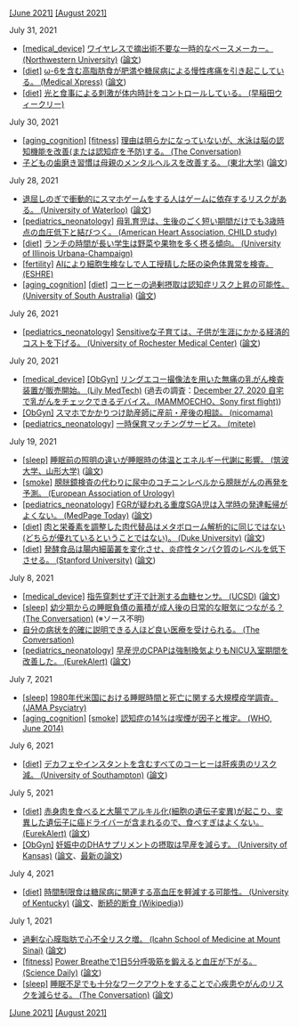 [\[June 2021\]](2106.md) [\[August 2021\]](2108.md)

July 31, 2021
* [\[medical_device\]](medical_device.md) [ワイヤレスで摘出術不要な一時的なペースメーカー。 (Northwestern University)](https://news.northwestern.edu/stories/2021/06/first-ever-transient-pacemaker-harmlessly-dissolves-in-body/) ([論文](https://www.nature.com/articles/s41587-021-00948-x))
* [\[diet\]](diet.md) [ω-6を含む高脂肪食が肥満や糖尿病による慢性疼痛を引き起こしている。 (Medical Xpress)](https://medicalxpress.com/news/2021-06-western-high-fat-diet-chronic-pain.html) ([論文](https://www.nature.com/articles/s42255-021-00410-x))
* [\[diet\]](diet.md) [光と食事による刺激が体内時計をコントロールしている。 (早稲田ウィークリー)](https://www.waseda.jp/inst/weekly/feature/2017/11/13/37090/)

July 30, 2021
* [\[aging_cognition\]](aging_cognition.md) [\[fitness\]](fitness.md) [理由は明らかになっていないが、水泳は脳の認知機能を改善(または認知症を予防)する。 (The Conversation)](https://theconversation.com/swimming-gives-your-brain-a-boost-but-scientists-dont-know-yet-why-its-better-than-other-aerobic-activities-164297)
* [子どもの歯磨き習慣は母親のメンタルヘルスを改善する。 (東北大学)](http://www.tohoku.ac.jp/en/press/tooth_brushing_children_mothers_wellbeing.html) ([論文](https://onlinelibrary.wiley.com/doi/10.1111/cdoe.12672))

July 28, 2021
* [退屈しのぎで衝動的にスマホゲームをする人はゲームに依存するリスクがある。 (University of Waterloo)](https://uwaterloo.ca/news/media/smartphone-gaming-can-be-harmful-some-seeking-relief-boredom) ([論文](https://www.sciencedirect.com/science/article/abs/pii/S0747563221001801))
* [\[pediatrics_neonatology\]](pediatrics_neonatology.md) [母乳育児は、生後のごく短い期間だけでも3歳時点の血圧低下と結びつく。 (American Heart Association, CHILD study)](https://www.ahajournals.org/doi/10.1161/JAHA.120.019067)
* [\[diet\]](diet.md) [ランチの時間が長い学生は野菜や果物を多く摂る傾向。 (University of Illinois Urbana-Champaign)](https://aces.illinois.edu/news/kids-eat-more-fruit-and-vegetables-longer-seated-lunch-time)
* [\[fertility\]](fertility.md) [AIにより細胞生検なしで人工授精した胚の染色体異常を検査。 (ESHRE)](https://www.eshre.eu/ESHRE2021/Media/2021-Press-releases/Bori)
* [\[aging_cognition\]](aging_cognition.md) [\[diet\]](diet.md) [コーヒーの過剰摂取は認知症リスク上昇の可能性。 (University of South Australia)](https://www.unisa.edu.au/media-centre/Releases/2021/excess-coffee-a-bitter-brew-for-brain-health/) ([論文](https://www.tandfonline.com/doi/full/10.1080/1028415X.2021.1945858))

July 26, 2021
* [\[pediatrics_neonatology\]](pediatrics_neonatology.md) [Sensitiveな子育ては、子供が生涯にかかる経済的コストを下げる。 (University of Rochester Medical Center)](https://www.urmc.rochester.edu/news/story/return-on-investment-sensitive-parenting-in-childhood-creates-13-fold-cost-savings) ([論文](https://acamh.onlinelibrary.wiley.com/doi/10.1111/jcpp.13461))

July 20, 2021
* [\[medical_device\]](medical_device.md) [\[ObGyn\]](ObGyn.md) [リングエコー撮像法を用いた無痛の乳がん検査装置が販売開始。 (Lily MedTech)](https://www.lilymedtech.com/wp-content/uploads/2021/05/20210510.pdf?fbclid=IwAR204xM_4sCubpGzRlNM_Vft3MQH6_rLIjUJpBF7jjlhoHaeN-eq2mALFy0) (過去の調査：[December 27, 2020 自宅で乳がんをチェックできるデバイス。(MAMMOECHO、Sony first flight)](2012.md))
* [\[ObGyn\]](ObGyn.md) [スマホでかかりつけ助産師に産前・産後の相談。 (nicomama)](https://nico-mama.jp/)
* [\[pediatrics_neonatology\]](pediatrics_neonatology.md) [一時保育マッチングサービス。 (mitete)](https://mitete.jp/)

July 19, 2021
* [\[sleep\]](sleep.md) [睡眠前の照明の違いが睡眠時の体温とエネルギー代謝に影響。 (筑波大学、山形大学)](https://www.tsukuba.ac.jp/journal/pdf/p202106291602.pdf) ([論文](https://www.nature.com/articles/s41598-021-91828-6))
* [\[smoke\]](smoke.md) [膀胱鏡検査の代わりに尿中のコチニンレベルから膀胱がんの再発を予測。 (European Association of Urology)](https://eaucongress.uroweb.org/nicotine-by-product-can-predict-recurrence-of-cancer/)
* [\[pediatrics_neonatology\]](pediatrics_neonatology.md) [FGRが疑われる重度SGA児は入学時の発達転帰がよくない。 (MedPage Today)](https://www.medpagetoday.com/obgyn/pregnancy/93548) ([論文](https://jamanetwork.com/journals/jama/article-abstract/2781857))
* [\[diet\]](diet.md) [肉と栄養素を調整した肉代替品はメタボローム解析的に同じではない(どちらが優れているということではない)。 (Duke University)](https://today.duke.edu/2021/07/metabolomics-lab%E2%80%99s-analysis-finds-near-meat-and-meat-not-nutritionally-equivalent) ([論文](https://www.nature.com/articles/s41598-021-93100-3))
* [\[diet\]](diet.md) [発酵食品は腸内細菌叢を変化させ、炎症性タンパク質のレベルを低下させる。 (Stanford University)](https://med.stanford.edu/news/all-news/2021/07/fermented-food-diet-increases-microbiome-diversity-lowers-inflammation) ([論文](https://www.cell.com/cell/fulltext/S0092-8674(21)00754-6))

July 8, 2021
* [\[medical_device\]](medical_device.md) [指先穿刺せず汗で計測する血糖センサ。 (UCSD)](https://ucsdnews.ucsd.edu/pressrelease/personalized-sweat-sensor-reliably-monitors-blood-glucose-without-finger-pricks) ([論文](https://pubs.acs.org/doi/10.1021/acssensors.1c00139))
* [\[sleep\]](sleep.md) [幼少期からの睡眠負債の蓄積が成人後の日常的な眠気につながる？ (The Conversation)](https://theconversation.com/why-do-kids-hate-going-to-sleep-while-adults-usually-love-it-160703) (※ソース不明)
* [自分の病状を的確に説明できる人ほど良い医療を受けられる。 (The Conversation)](https://theconversation.com/good-storytellers-get-better-health-care-but-childhood-trauma-confuses-the-narrative-162311)
* [\[pediatrics_neonatology\]](pediatrics_neonatology.md) [早産児のCPAPは強制換気よりもNICU入室期間を改善した。 (EurekAlert)](https://www.eurekalert.org/pub_releases/2021-07/vumc-cir070721.php) ([論文](https://jamanetwork.com/journals/jamapediatrics/article-abstract/2781675))

July 7, 2021
* [\[sleep\]](sleep.md) [1980年代米国における睡眠時間と死亡に関する大規模疫学調査。 (JAMA Psyciatry)](https://pubmed.ncbi.nlm.nih.gov/11825133/)
* [\[aging_cognition\]](aging_cognition.md) [\[smoke\]](smoke.md) [認知症の14%は喫煙が因子と推定。 (WHO, June 2014)](https://apps.who.int/iris/bitstream/handle/10665/128041/WHO_NMH_PND_CIC_TKS_14.1_eng.pdf)

July 6, 2021
* [\[diet\]](diet.md) [デカフェやインスタントを含むすべてのコーヒーは肝疾患のリスク減。 (University of Southampton)](https://www.southampton.ac.uk/news/2021/06/coffee-reduced-liver-disease.page) ([論文](https://bmcpublichealth.biomedcentral.com/articles/10.1186/s12889-021-10991-7))

July 5, 2021
* [\[diet\]](diet.md) [赤身肉を食べると大腸でアルキル化(細胞の遺伝子変異)が起こり、変異した遺伝子に癌ドライバーが含まれるので、食べすぎはよくない。 (EurekAlert)](https://www.eurekalert.org/pub_releases/2021-06/aafc-rmc061521.php) ([論文](https://cancerdiscovery.aacrjournals.org/content/early/2021/06/11/2159-8290.CD-20-1656))
* [\[ObGyn\]](ObGyn.md) [妊娠中のDHAサプリメントの摂取は早産を減らす。 (University of Kansas)](https://news.ku.edu/2016/10/11/nutritional-supplement-could-prevent-thousands-early-preterm-births) ([論文](https://doi.org/10.1016/j.plefa.2016.08.007)、[最新の論文](https://www.thelancet.com/journals/eclinm/article/PIIS2589-5370(21)00185-1/fulltext))

July 4, 2021
* [\[diet\]](diet.md) [時間制限食は糖尿病に関連する高血圧を軽減する可能性。 (University of Kentucky)](https://med.uky.edu/news/uk-study-finds-time-restricted-eating-may-reduce-diabetes-related-hypertension) ([論文](https://www.pnas.org/content/118/25/e2015873118)、[断続的断食 (Wikipedia)](https://ja.wikipedia.org/wiki/%E6%96%AD%E7%B6%9A%E7%9A%84%E6%96%AD%E9%A3%9F))

July 1, 2021
* [過剰な心膜脂肪で心不全リスク増。 (Icahn School of Medicine at Mount Sinai)](https://www.mountsinai.org/about/newsroom/2021/fat-around-the-heart-linked-to-increased-risk-of-heart-failure) ([論文](https://www.jacc.org/doi/abs/10.1016/j.jacc.2021.04.003))
* [\[fitness\]](fitness.md) [Power Breatheで1日5分呼吸筋を鍛えると血圧が下がる。 (Science Daily)](https://www.sciencedaily.com/releases/2021/06/210630135033.htm) ([論文](https://www.ahajournals.org/doi/10.1161/JAHA.121.020980))
* [\[sleep\]](sleep.md) [睡眠不足でも十分なワークアウトをすることで心疾患やがんのリスクを減らせる。 (The Conversation)](https://theconversation.com/poor-sleep-is-really-bad-for-your-health-but-we-found-exercise-can-offset-some-of-these-harms-163270) ([論文](https://bjsm.bmj.com/content/early/2021/05/25/bjsports-2021-104046))

[\[June 2021\]](2106.md) [\[August 2021\]](2108.md)

